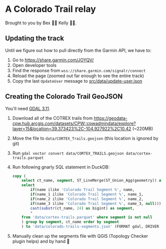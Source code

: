 # A Colorado Trail relay

Brought to you by Bex 🚵‍♀️ Kelly 🏃‍♀️.

## Updating the track

Until we figure out how to pull directly from the Garmin API, we have to:

1. Go to <https://share.garmin.com/JOYQV/>
2. Open developer tools
3. Find the response from `wss://share.garmin.com/signalr/connect`
4. Reload the page (zoomed out far enough to see the entire track)
5. Copy the last `UpdateUser` message to [src/data/update-user.json](./src/data/update-user.json)

## Creating the Colorado Trail GeoJSON

You'll need [GDAL 3.11](https://gdal.org/en/stable/).

1. Download all of the COTREX trails from <https://geodata-cpw.hub.arcgis.com/datasets/CPW::cpwadmindata/explore?layer=15&location=39.373423%2C-104.927922%2C10.42> (~220MB)
2. Move the file to `data/CORTEX_Trails.geojson` (this location is ignored by git)
3. Run `gdal vector convert data/CORTEX_TRAILS.geojson data/cortex-trails.parquet`
4. Run following gnarly SQL statement in DuckDB:

    ```sql
    copy (
        select ct_name, segment, ST_LineMerge(ST_Union_Agg(geometry)) as geometry from (
        select
            if(name ilike 'Colorado Trail Segment %', name,
            if(name_1 ilike 'Colorado Trail Segment %', name_1,
            if(name_2 ilike 'Colorado Trail Segment %', name_2,
            if(name_3 ilike 'Colorado Trail Segment %', name_3, null)))) as ct_name,
            cast(substr(ct_name, 24) as bigint) as segment,
            *
        from 'data/cortex-trails.parquet' where segment is not null
        ) group by segment, ct_name order by segment
        ) to 'data/colorado-trails-segments.json' (FORMAT gdal, DRIVER "GeoJSON");
    ```

5. Manually clean up the segments file with QGIS (Topology Checker plugin helps) and by hand 🫠
